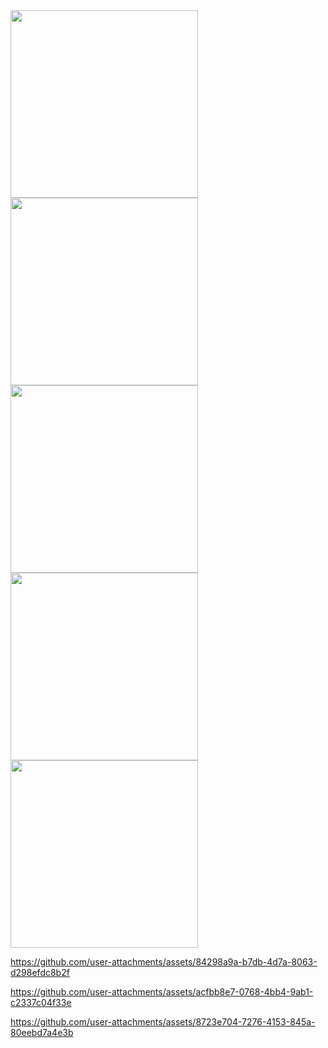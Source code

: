 <img src="https://github.com/user-attachments/assets/fb7aac65-84d2-4638-94c4-d49c41f809c5" alt="" width="300" height="auto">
<img src="https://github.com/user-attachments/assets/1ec45708-fdf5-4fb0-b66f-68d4dda8199e" alt="" width="300" height="auto">
<img src="https://github.com/user-attachments/assets/f0a51ff8-7950-48ca-81f9-5b3d265874fd" alt="" width="300" height="auto">
<img src="https://github.com/user-attachments/assets/89f20d15-6420-4886-ba77-6a454d0caefc" alt="" width="300" height="auto">
<img src="https://github.com/user-attachments/assets/136cd433-f64c-4ce9-82c7-949ff735df12" alt="" width="300" height="auto">



https://github.com/user-attachments/assets/84298a9a-b7db-4d7a-8063-d298efdc8b2f



https://github.com/user-attachments/assets/acfbb8e7-0768-4bb4-9ab1-c2337c04f33e



https://github.com/user-attachments/assets/8723e704-7276-4153-845a-80eebd7a4e3b

